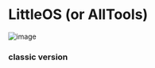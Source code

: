 # LittleOS (or AllTools)

![image](https://github.com/dainci/LittleOS/assets/91798430/3ce98af0-61d1-49bd-823e-ecf55414a3b7)

### classic version
